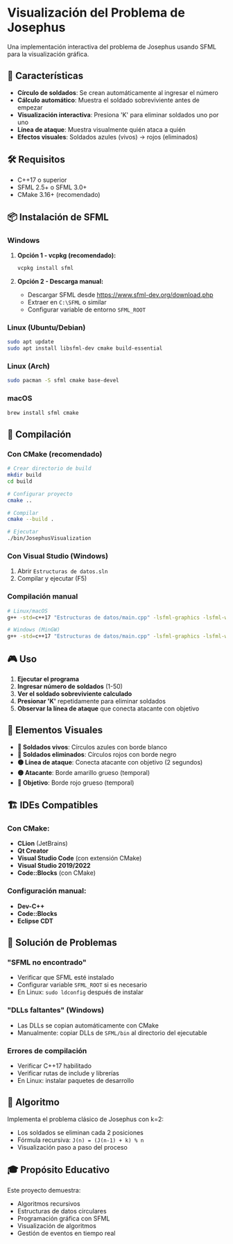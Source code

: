 # Visualización del Problema de Josephus

Una implementación interactiva del problema de Josephus usando SFML para la visualización gráfica.

## 🎯 Características

- **Círculo de soldados**: Se crean automáticamente al ingresar el número
- **Cálculo automático**: Muestra el soldado sobreviviente antes de empezar
- **Visualización interactiva**: Presiona 'K' para eliminar soldados uno por uno
- **Línea de ataque**: Muestra visualmente quién ataca a quién
- **Efectos visuales**: Soldados azules (vivos) → rojos (eliminados)

## 🛠️ Requisitos

- C++17 o superior
- SFML 2.5+ o SFML 3.0+
- CMake 3.16+ (recomendado)

## 📦 Instalación de SFML

### Windows
1. **Opción 1 - vcpkg (recomendado):**
   ```bash
   vcpkg install sfml
   ```

2. **Opción 2 - Descarga manual:**
   - Descargar SFML desde https://www.sfml-dev.org/download.php
   - Extraer en `C:\SFML` o similar
   - Configurar variable de entorno `SFML_ROOT`

### Linux (Ubuntu/Debian)
```bash
sudo apt update
sudo apt install libsfml-dev cmake build-essential
```

### Linux (Arch)
```bash
sudo pacman -S sfml cmake base-devel
```

### macOS
```bash
brew install sfml cmake
```

## 🚀 Compilación

### Con CMake (recomendado)
```bash
# Crear directorio de build
mkdir build
cd build

# Configurar proyecto
cmake ..

# Compilar
cmake --build .

# Ejecutar
./bin/JosephusVisualization
```

### Con Visual Studio (Windows)
1. Abrir `Estructuras de datos.sln`
2. Compilar y ejecutar (F5)

### Compilación manual
```bash
# Linux/macOS
g++ -std=c++17 "Estructuras de datos/main.cpp" -lsfml-graphics -lsfml-window -lsfml-system -o josephus

# Windows (MinGW)
g++ -std=c++17 "Estructuras de datos/main.cpp" -lsfml-graphics -lsfml-window -lsfml-system -o josephus.exe
```

## 🎮 Uso

1. **Ejecutar el programa**
2. **Ingresar número de soldados** (1-50)
3. **Ver el soldado sobreviviente calculado**
4. **Presionar 'K'** repetidamente para eliminar soldados
5. **Observar la línea de ataque** que conecta atacante con objetivo

## 🎨 Elementos Visuales

- **🔵 Soldados vivos**: Círculos azules con borde blanco
- **🔴 Soldados eliminados**: Círculos rojos con borde negro
- **🟡 Línea de ataque**: Conecta atacante con objetivo (2 segundos)
- **🟡 Atacante**: Borde amarillo grueso (temporal)
- **🔴 Objetivo**: Borde rojo grueso (temporal)

## 🏗️ IDEs Compatibles

### Con CMake:
- **CLion** (JetBrains)
- **Qt Creator**
- **Visual Studio Code** (con extensión CMake)
- **Visual Studio 2019/2022**
- **Code::Blocks** (con CMake)

### Configuración manual:
- **Dev-C++**
- **Code::Blocks**
- **Eclipse CDT**

## 🐛 Solución de Problemas

### "SFML no encontrado"
- Verificar que SFML esté instalado
- Configurar variable `SFML_ROOT` si es necesario
- En Linux: `sudo ldconfig` después de instalar

### "DLLs faltantes" (Windows)
- Las DLLs se copian automáticamente con CMake
- Manualmente: copiar DLLs de `SFML/bin` al directorio del ejecutable

### Errores de compilación
- Verificar C++17 habilitado
- Verificar rutas de include y librerías
- En Linux: instalar paquetes de desarrollo

## 📝 Algoritmo

Implementa el problema clásico de Josephus con k=2:
- Los soldados se eliminan cada 2 posiciones
- Fórmula recursiva: `J(n) = (J(n-1) + k) % n`
- Visualización paso a paso del proceso

## 🎓 Propósito Educativo

Este proyecto demuestra:
- Algoritmos recursivos
- Estructuras de datos circulares
- Programación gráfica con SFML
- Visualización de algoritmos
- Gestión de eventos en tiempo real
